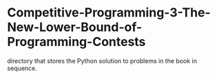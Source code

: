 # Competitive-Programming-3-The-New-Lower-Bound-of-Programming-Contests
directory that stores the Python solution to problems in the book in sequence.
